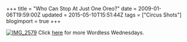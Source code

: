 +++
title = "Who Can Stop At Just One Oreo?"
date = 2009-01-06T19:59:00Z
updated = 2015-05-10T15:51:44Z
tags = ["Circus Shots"]
blogimport = true 
+++

[![IMG_2579](https://latc.s3.amazonaws.com/wp-content/uploads/2009/01/img-2579-thumb.jpg "IMG_2579")](https://latc.s3.amazonaws.com/wp-content/uploads/2009/01/img-2579.jpg) Click [here](http://www.5minutesformom.com) for more Wordless Wednesdays.
